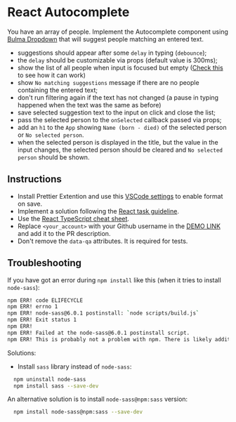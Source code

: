 # React Autocomplete

You have an array of people. Implement the Autocomplete component
using [Bulma Dropdown](https://bulma.io/documentation/components/dropdown/)
that will suggest people matching an entered text.

- suggestions should appear after some `delay` in typing (`debounce`);
- the `delay` should be customizable via props (default value is 300ms);
- show the list of all people when input is focused but empty ([Check this](https://mui.com/material-ui/react-autocomplete/#combo-box) to see how it can work)
- show `No matching suggestions` message if there are no people containing the entered text;
- don't run filtering again if the text has not changed (a pause in typing happened when the text was the same as before)
- save selected suggestion text to the input on click and close the list;
- pass the selected person to the `onSelected` callback passed via props;
- add an `h1` to the `App` showing `Name (born - died)` of the selected person or `No selected person`.
- when the selected person is displayed in the title, but the value in the input changes, the selected person should be cleared and `No selected person` should be shown.

## Instructions
- Install Prettier Extention and use this [VSCode settings](https://mate-academy.github.io/fe-program/tools/vscode/settings.json) to enable format on save.
- Implement a solution following the [React task guideline](https://github.com/mate-academy/react_task-guideline#react-tasks-guideline).
- Use the [React TypeScript cheat sheet](https://mate-academy.github.io/fe-program/js/extra/react-typescript).
- Replace `<your_account>` with your Github username in the [DEMO LINK](https://oskushnir.github.io/react_autocomplete/) and add it to the PR description.
- Don't remove the `data-qa` attributes. It is required for tests.

## Troubleshooting

If you have got an error during `npm install` like this (when it tries to install `node-sass`):

```bash
npm ERR! code ELIFECYCLE
npm ERR! errno 1
npm ERR! node-sass@6.0.1 postinstall: `node scripts/build.js`
npm ERR! Exit status 1
npm ERR!
npm ERR! Failed at the node-sass@6.0.1 postinstall script.
npm ERR! This is probably not a problem with npm. There is likely additional logging output above.
```

Solutions:

- Install `sass` library instead of `node-sass`:

```bash
  npm uninstall node-sass
  npm install sass --save-dev
```

An alternative solution is to install `node-sass@npm:sass` version:

```bash
  npm install node-sass@npm:sass --save-dev
```
